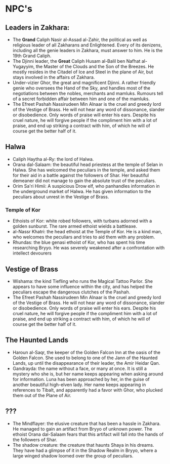 # NPC's

## Leaders in Zakhara:

* The **Grand** Caliph Nasir al-Assad al-Zahir, the political as well as religious leader of all Zakharans and Enlightened. Every of its denizens, including all the genie leaders in Zakhara, must answer to him. He is the 19th Grand Caliph. 
* The Djinni leader, the **Great** Caliph Husam al-Balil ben Nafhat al-Yugayyim, the Master of the Clouds and the Son of the Breezes. He mostly resides in the Citadel of Ice and Steel in the plane of Air, but stays involved in the affairs of Zakhara.
* Under-vizier Ghor, the great and magnificent Djinni. A rather friendly genie who oversees the Hand of the Sky, and handles most of the negotiations between the nobles, merchants and mamluks. Rumours tell of a secret forbidden affair between him and one of the mamluks.
* The Efreet Pashah Nassirudeen Min Alnaar is the cruel and greedy lord of the Vestige of Brass. He will not hear any word of dissonance, slander or disobedience. Only words of praise will enter his ears. Despite his cruel nature, he will forgive people if the compliment him with a lot of praise, and end up striking a contract with him, of which he will of course get the better half of it. 

## Halwa

* Caliph Haytha al-Ry: the lord of Halwa. 
* Orana dal-Salaam: the beautiful head priestess at the temple of Selan in Halwa. She has welcomed the peculiars in the temple, and asked them for their aid in a battle against the followers of Shar. Her beautiful demeaner did not manage to gain the absolute trust of the peculiars. 
* Orim Sa'ri Himii: A suspicious Drow elf, who panhandles information in the underground market of Halwa. He has given information to the peculiars about unrest in the Vestige of Brass. 

### Temple of Kor

* Ethoists of Kor: white robed followers, with turbans adorned with a golden sunburst. The rare armed ethoist wields a battleaxe.
* al-Nassr Khatri: the head ethoist at the Temple of Kor. He is a kind man, who welcomes the peculiars and tries to aid them with any problem.
* Rhundas: the blue genasi ethoist of Kor, who has spent his time researching Bryyo. He was severely weakened after a confrontation with intellect devourers

## Vestige of Brass

* Wishama: the kind Tiefling who runs the Magical Tattoo Parlor. She appears to have some influence within the city, and has helped the peculiars escape the dangerous clutches of the Pashah.
* The Efreet Pashah Nassirudeen Min Alnaar is the cruel and greedy lord of the Vestige of Brass. He will not hear any word of dissonance, slander or disobedience. Only words of praise will enter his ears. Despite his cruel nature, he will forgive people if the compliment him with a lot of praise, and end up striking a contract with him, of which he will of course get the better half of it. 

## The Haunted Lands

* Haroun al-Saqr, the keeper of the Golden Falcon Inn at the oasis of the Golden Falcon. She used to belong to one of the Jann of the Haunted Lands, up until the disappearance of their leader, the Amir Heidar Qan. 
* Gandrayda: the name without a face, or many at once. It is still a mystery who she is, but her name keeps appearing when asking around for information. Luna has been approached by her, in the guise of another beautiful high-elven lady. Her name keeps appearing in references to Tibalt, and apparently had a favor with Ghor, who plucked them out of the Plane of Air. 

## ???

* The Mindflayer: the elusive creature that has been a hassle in Zakhara. He managed to gain an artifact from Bryyo of unknown power. The ethoist Orana dal-Salaam fears that this artifact will fall into the hands of the followers of Shar. 
* The shadow creature: the creature that haunts Shaya in his dreams. They have had a glimpse of it in the Shadow Realm in Bryyo, where a large winged shadow loomed over the group of peculiars. 



